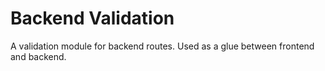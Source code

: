 # Backend Validation
A validation module for backend routes. Used as a glue between frontend and backend.